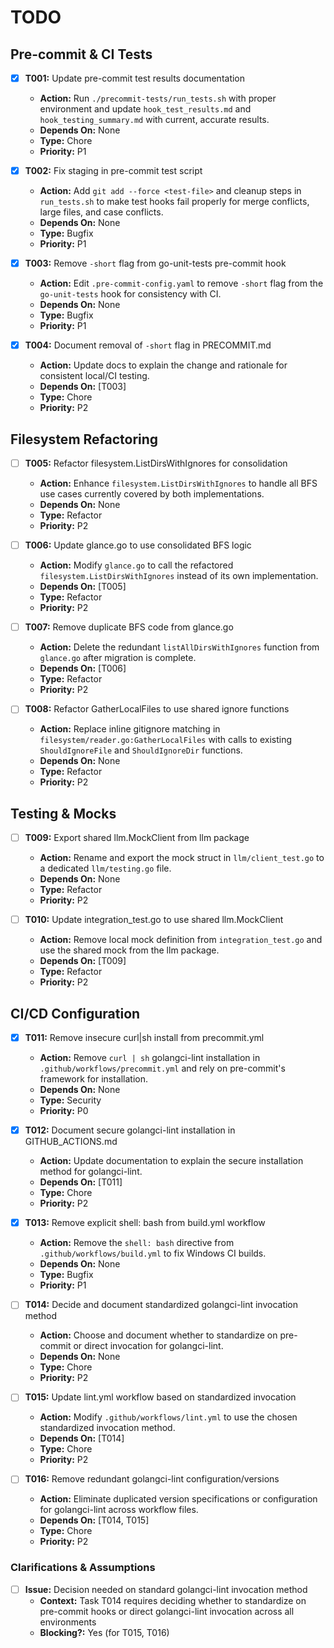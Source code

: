 # TODO

## Pre-commit & CI Tests
- [x] **T001:** Update pre-commit test results documentation
    - **Action:** Run `./precommit-tests/run_tests.sh` with proper environment and update `hook_test_results.md` and `hook_testing_summary.md` with current, accurate results.
    - **Depends On:** None
    - **Type:** Chore
    - **Priority:** P1

- [x] **T002:** Fix staging in pre-commit test script
    - **Action:** Add `git add --force <test-file>` and cleanup steps in `run_tests.sh` to make test hooks fail properly for merge conflicts, large files, and case conflicts.
    - **Depends On:** None
    - **Type:** Bugfix
    - **Priority:** P1

- [x] **T003:** Remove `-short` flag from go-unit-tests pre-commit hook
    - **Action:** Edit `.pre-commit-config.yaml` to remove `-short` flag from the `go-unit-tests` hook for consistency with CI.
    - **Depends On:** None
    - **Type:** Bugfix
    - **Priority:** P1

- [x] **T004:** Document removal of `-short` flag in PRECOMMIT.md
    - **Action:** Update docs to explain the change and rationale for consistent local/CI testing.
    - **Depends On:** [T003]
    - **Type:** Chore
    - **Priority:** P2

## Filesystem Refactoring
- [ ] **T005:** Refactor filesystem.ListDirsWithIgnores for consolidation
    - **Action:** Enhance `filesystem.ListDirsWithIgnores` to handle all BFS use cases currently covered by both implementations.
    - **Depends On:** None
    - **Type:** Refactor
    - **Priority:** P2

- [ ] **T006:** Update glance.go to use consolidated BFS logic
    - **Action:** Modify `glance.go` to call the refactored `filesystem.ListDirsWithIgnores` instead of its own implementation.
    - **Depends On:** [T005]
    - **Type:** Refactor
    - **Priority:** P2

- [ ] **T007:** Remove duplicate BFS code from glance.go
    - **Action:** Delete the redundant `listAllDirsWithIgnores` function from `glance.go` after migration is complete.
    - **Depends On:** [T006]
    - **Type:** Refactor
    - **Priority:** P2

- [ ] **T008:** Refactor GatherLocalFiles to use shared ignore functions
    - **Action:** Replace inline gitignore matching in `filesystem/reader.go:GatherLocalFiles` with calls to existing `ShouldIgnoreFile` and `ShouldIgnoreDir` functions.
    - **Depends On:** None
    - **Type:** Refactor
    - **Priority:** P2

## Testing & Mocks
- [ ] **T009:** Export shared llm.MockClient from llm package
    - **Action:** Rename and export the mock struct in `llm/client_test.go` to a dedicated `llm/testing.go` file.
    - **Depends On:** None
    - **Type:** Refactor
    - **Priority:** P2

- [ ] **T010:** Update integration_test.go to use shared llm.MockClient
    - **Action:** Remove local mock definition from `integration_test.go` and use the shared mock from the llm package.
    - **Depends On:** [T009]
    - **Type:** Refactor
    - **Priority:** P2

## CI/CD Configuration
- [x] **T011:** Remove insecure curl|sh install from precommit.yml
    - **Action:** Remove `curl | sh` golangci-lint installation in `.github/workflows/precommit.yml` and rely on pre-commit's framework for installation.
    - **Depends On:** None
    - **Type:** Security
    - **Priority:** P0

- [x] **T012:** Document secure golangci-lint installation in GITHUB_ACTIONS.md
    - **Action:** Update documentation to explain the secure installation method for golangci-lint.
    - **Depends On:** [T011]
    - **Type:** Chore
    - **Priority:** P2

- [x] **T013:** Remove explicit shell: bash from build.yml workflow
    - **Action:** Remove the `shell: bash` directive from `.github/workflows/build.yml` to fix Windows CI builds.
    - **Depends On:** None
    - **Type:** Bugfix
    - **Priority:** P1

- [ ] **T014:** Decide and document standardized golangci-lint invocation method
    - **Action:** Choose and document whether to standardize on pre-commit or direct invocation for golangci-lint.
    - **Depends On:** None
    - **Type:** Chore
    - **Priority:** P2

- [ ] **T015:** Update lint.yml workflow based on standardized invocation
    - **Action:** Modify `.github/workflows/lint.yml` to use the chosen standardized invocation method.
    - **Depends On:** [T014]
    - **Type:** Chore
    - **Priority:** P2

- [ ] **T016:** Remove redundant golangci-lint configuration/versions
    - **Action:** Eliminate duplicated version specifications or configuration for golangci-lint across workflow files.
    - **Depends On:** [T014, T015]
    - **Type:** Chore
    - **Priority:** P2

### Clarifications & Assumptions
- [ ] **Issue:** Decision needed on standard golangci-lint invocation method
    - **Context:** Task T014 requires deciding whether to standardize on pre-commit hooks or direct golangci-lint invocation across all environments
    - **Blocking?:** Yes (for T015, T016)
